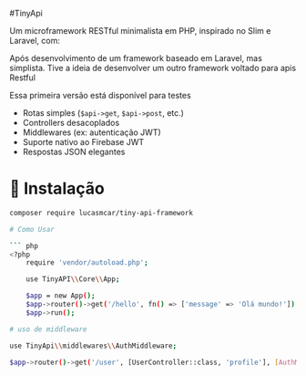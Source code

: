 #TinyApi

Um microframework RESTful minimalista em PHP, inspirado no Slim e Laravel, com:

Após desenvolvimento de um framework baseado em Laravel, mas simplista. Tive a ideia de desenvolver um outro framework voltado para apis Restful

Essa primeira versão está disponível para testes

- Rotas simples (`$api->get`, `$api->post`, etc.)
- Controllers desacoplados
- Middlewares (ex: autenticação JWT)
- Suporte nativo ao Firebase JWT
- Respostas JSON elegantes


# 🚀 Instalação

```bash
composer require lucasmcar/tiny-api-framework

# Como Usar

``` php
<?php
    require 'vendor/autoload.php';

    use TinyAPI\\Core\\App;

    $app = new App();
    $app->router()->get('/hello', fn() => ['message' => 'Olá mundo!']);
    $app->run();

# uso de middleware

use TinyApi\\middlewares\\AuthMiddleware;

$app->router()->get('/user', [UserController::class, 'profile'], [AuthMiddleware::class]);

